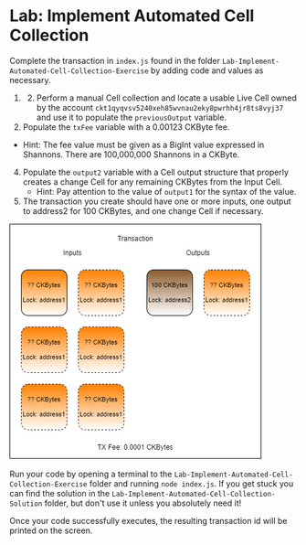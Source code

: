 # Lab: Implement Automated Cell Collection

Complete the transaction in `index.js` found in the folder `Lab-Implement-Automated-Cell-Collection-Exercise` by adding code and values as necessary. 

1. 2. Perform a manual Cell collection and locate a usable Live Cell owned by the account `ckt1qyqvsv5240xeh85wvnau2eky8pwrhh4jr8ts8vyj37` and use it to populate the `previousOutput` variable.
3.  Populate the `txFee` variable with a 0.00123 CKByte fee.
   * Hint: The fee value must be given as a BigInt value expressed in Shannons. There are 100,000,000 Shannons in a CKByte.
4. Populate the `output2` variable with a Cell output structure that properly creates a change Cell for any remaining CKBytes from the Input Cell.
   * Hint: Pay attention to the value of `output1` for the syntax of the value.
5. The transaction you create should have one or more inputs, one output to address2 for 100 CKBytes, and one change Cell if necessary.

![](../.gitbook/assets/transaction-structure.png)

Run your code by opening a terminal to the `Lab-Implement-Automated-Cell-Collection-Exercise` folder and running `node index.js`. If you get stuck you can find the solution in the `Lab-Implement-Automated-Cell-Collection-Solution` folder, but don't use it unless you absolutely need it!

Once your code successfully executes, the resulting transaction id will be printed on the screen.

